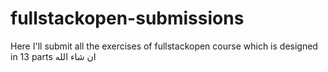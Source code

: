 # fullstackopen-submissions


Here I'll submit all the exercises of fullstackopen course which is designed in 13 parts ان شاء الله

